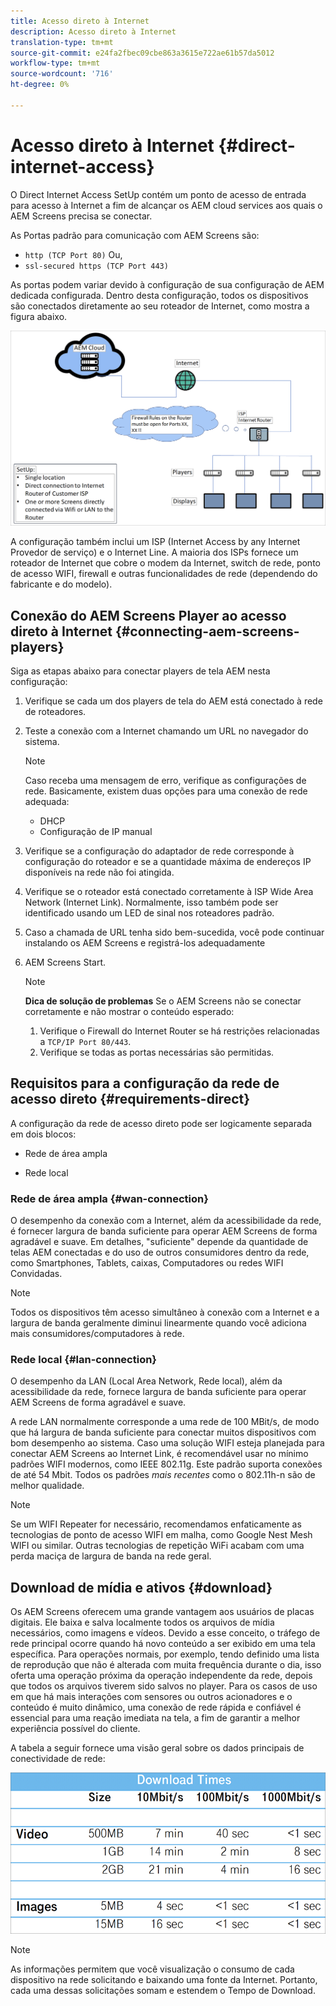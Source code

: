 ```yaml
---
title: Acesso direto à Internet
description: Acesso direto à Internet
translation-type: tm+mt
source-git-commit: e24fa2fbec09cbe863a3615e722ae61b57da5012
workflow-type: tm+mt
source-wordcount: '716'
ht-degree: 0%

---
```



# Acesso direto à Internet {#direct-internet-access}

O Direct Internet Access SetUp contém um ponto de acesso de entrada para acesso à Internet a fim de alcançar os AEM cloud services aos quais o AEM Screens precisa se conectar.

As Portas padrão para comunicação com AEM Screens são:
* `http (TCP Port 80)`
Ou,
* `ssl-secured https (TCP Port 443)`

As portas podem variar devido à configuração de sua configuração de AEM dedicada configurada. Dentro desta configuração, todos os dispositivos são conectados diretamente ao seu roteador de Internet, como mostra a figura abaixo.

![](/help/assets/direct-access-2.png)

A configuração também inclui um ISP (Internet Access by any Internet Provedor de serviço) e o Internet Line. A maioria dos ISPs fornece um roteador de Internet que cobre o modem da Internet, switch de rede, ponto de acesso WIFI, firewall e outras funcionalidades de rede (dependendo do fabricante e do modelo).

## Conexão do AEM Screens Player ao acesso direto à Internet {#connecting-aem-screens-players}

Siga as etapas abaixo para conectar players de tela AEM nesta configuração:

1. Verifique se cada um dos players de tela do AEM está conectado à rede de roteadores.
1. Teste a conexão com a Internet chamando um URL no navegador do sistema.

   >[!NOTE]
   >Caso receba uma mensagem de erro, verifique as configurações de rede. Basicamente, existem duas opções para uma conexão de rede adequada:
   >* DHCP
   >* Configuração de IP manual


1. Verifique se a configuração do adaptador de rede corresponde à configuração do roteador e se a quantidade máxima de endereços IP disponíveis na rede não foi atingida.

1. Verifique se o roteador está conectado corretamente à ISP Wide Area Network (Internet Link). Normalmente, isso também pode ser identificado usando um LED de sinal nos roteadores padrão.
1. Caso a chamada de URL tenha sido bem-sucedida, você pode continuar instalando os AEM Screens e registrá-los adequadamente
1. AEM Screens Start.

   >[!NOTE]
   >**Dica de solução de problemas**
   >Se o AEM Screens não se conectar corretamente e não mostrar o conteúdo esperado:
   >
   >1. Verifique o Firewall do Internet Router se há restrições relacionadas a `TCP/IP Port 80/443`.
   >1. Verifique se todas as portas necessárias são permitidas.


## Requisitos para a configuração da rede de acesso direto {#requirements-direct}

A configuração da rede de acesso direto pode ser logicamente separada em dois blocos:

* Rede de área ampla

* Rede local

### Rede de área ampla {#wan-connection}

O desempenho da conexão com a Internet, além da acessibilidade da rede, é fornecer largura de banda suficiente para operar AEM Screens de forma agradável e suave. Em detalhes, &quot;suficiente&quot; depende da quantidade de telas AEM conectadas e do uso de outros consumidores dentro da rede, como Smartphones, Tablets, caixas, Computadores ou redes WIFI Convidadas.

>[!NOTE]
>Todos os dispositivos têm acesso simultâneo à conexão com a Internet e a largura de banda geralmente diminui linearmente quando você adiciona mais consumidores/computadores à rede.

### Rede local {#lan-connection}

O desempenho da LAN (Local Area Network, Rede local), além da acessibilidade da rede, fornece largura de banda suficiente para operar AEM Screens de forma agradável e suave.

A rede LAN normalmente corresponde a uma rede de 100 MBit/s, de modo que há largura de banda suficiente para conectar muitos dispositivos com bom desempenho ao sistema.
Caso uma solução WIFI esteja planejada para conectar AEM Screens ao Internet Link, é recomendável usar no mínimo padrões WIFI modernos, como IEEE 802.11g. Este padrão suporta conexões de até 54 Mbit. Todos os padrões *mais recentes* como o 802.11h-n são de melhor qualidade.

>[!NOTE]
>Se um WIFI Repeater for necessário, recomendamos enfaticamente as tecnologias de ponto de acesso WIFI em malha, como Google Nest Mesh WIFI ou similar. Outras tecnologias de repetição WiFi acabam com uma perda maciça de largura de banda na rede geral.

## Download de mídia e ativos {#download}

Os AEM Screens oferecem uma grande vantagem aos usuários de placas digitais. Ele baixa e salva localmente todos os arquivos de mídia necessários, como imagens e vídeos. Devido a esse conceito, o tráfego de rede principal ocorre quando há novo conteúdo a ser exibido em uma tela específica.
Para operações normais, por exemplo, tendo definido uma lista de reprodução que não é alterada com muita frequência durante o dia, isso oferta uma operação próxima da operação independente da rede, depois que todos os arquivos tiverem sido salvos no player.
Para os casos de uso em que há mais interações com sensores ou outros acionadores e o conteúdo é muito dinâmico, uma conexão de rede rápida e confiável é essencial para uma reação imediata na tela, a fim de garantir a melhor experiência possível do cliente.

A tabela a seguir fornece uma visão geral sobre os dados principais de conectividade de rede:

![](/help/assets/download-times-direct.png)

>[!NOTE]
>As informações permitem que você visualização o consumo de cada dispositivo na rede solicitando e baixando uma fonte da Internet. Portanto, cada uma dessas solicitações somam e estendem o Tempo de Download.